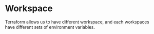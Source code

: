 # Workspace

Terraform allows us to have different workspace, and each workspaces have different sets of environment variables.
